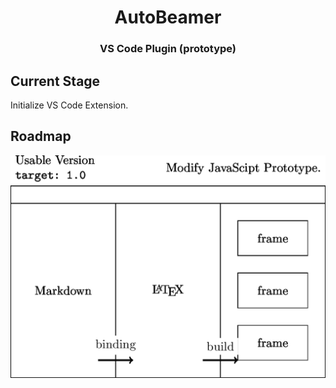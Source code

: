 <h1 align="center">AutoBeamer</h1>
<h3 align="center">VS Code Plugin (prototype)</h3>

## Current Stage

Initialize VS Code Extension.

## Roadmap

![](doc/roadmap.jpg)